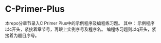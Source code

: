# C-Primer-Plus
本repo分章节录入C Primer Plus中的示例程序及编程练习题。
其中：
	示例程序以c开头，紧接着章节号，再跟上实例序号及程序名。
	编程练习题则以q开头，紧接着为题目序号。